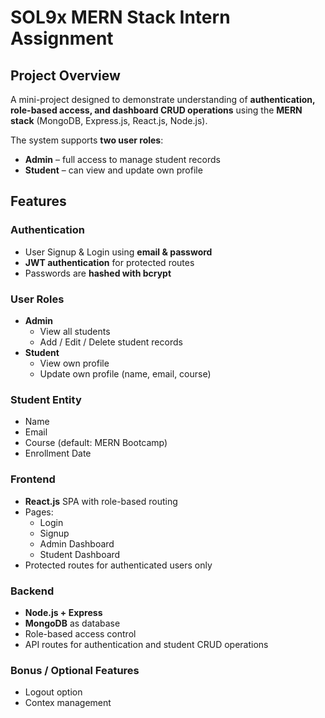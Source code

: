 # SOL9x MERN Stack Intern Assignment

## Project Overview
A mini-project designed to demonstrate understanding of **authentication, role-based access, and dashboard CRUD operations** using the **MERN stack** (MongoDB, Express.js, React.js, Node.js).

The system supports **two user roles**:  

- **Admin** – full access to manage student records  
- **Student** – can view and update own profile  



## Features

### Authentication
- User Signup & Login using **email & password**
- **JWT authentication** for protected routes
- Passwords are **hashed with bcrypt**

### User Roles
- **Admin**
  - View all students
  - Add / Edit / Delete student records
- **Student**
  - View own profile
  - Update own profile (name, email, course)

### Student Entity
- Name
- Email
- Course (default: MERN Bootcamp)
- Enrollment Date

### Frontend
- **React.js** SPA with role-based routing
- Pages:
  - Login
  - Signup
  - Admin Dashboard
  - Student Dashboard
- Protected routes for authenticated users only

### Backend
- **Node.js + Express**
- **MongoDB** as database
- Role-based access control
- API routes for authentication and student CRUD operations

### Bonus / Optional Features
- Logout option
- Contex management 

